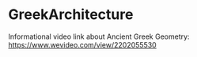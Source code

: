 # GreekArchitecture
Informational video link about Ancient Greek Geometry: https://www.wevideo.com/view/2202055530
